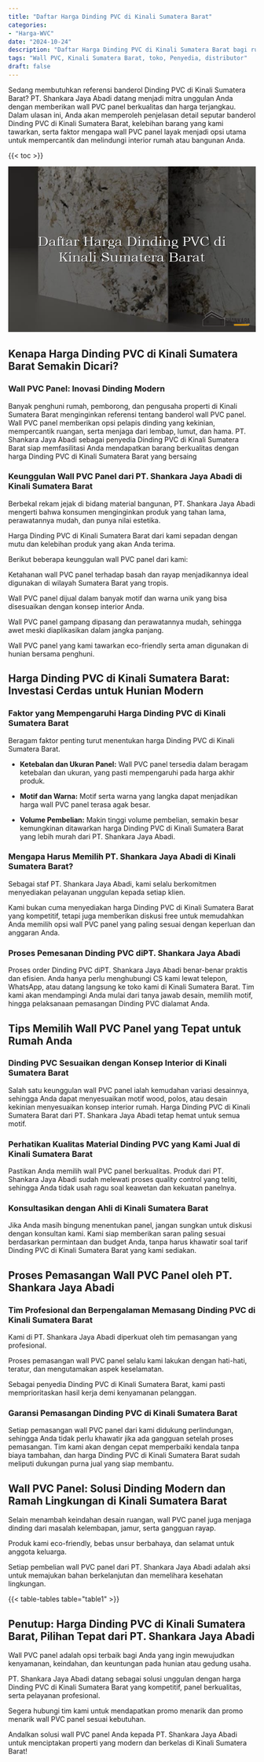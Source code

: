 ```yaml
---
title: "Daftar Harga Dinding PVC di Kinali Sumatera Barat"
categories: 
- "Harga-WVC"
date: "2024-10-24"
description: "Daftar Harga Dinding PVC di Kinali Sumatera Barat bagi rumah, kantor, serta ritel. Material berkualitas, variasi motif, warna modern, dengan jasa penempatan oleh tenaga ahli berpengalaman serta jaminan resmi!|Layanan penyediaan Dinding PVC di Kinali Sumatera Barat untuk keperluan tempat tinggal, kantor, atau gerai, beserta material terbaik dan instalasi oleh tenaga ahli berpengalaman serta jaminan resmi.|Solusi Dinding PVC di Kinali Sumatera Barat yang terbukti untuk hunian, office, dan ritel, bersama material unggulan dan instalasi ditangani oleh tim ahli dan kepastian resmi.|Distribusi Dinding PVC di Kinali Sumatera Barat bagi hunian, perkantoran, serta ritel, beserta panel unggulan dan pemasangan dikerjakan oleh tim profesional, lengkap dengan jaminan resmi.}"
tags: "Wall PVC, Kinali Sumatera Barat, toko, Penyedia, distributor"
draft: false
---
```


Sedang membutuhkan referensi banderol Dinding PVC di Kinali Sumatera Barat? PT. Shankara Jaya Abadi datang menjadi mitra unggulan Anda dengan memberikan wall PVC panel berkualitas dan harga terjangkau. Dalam ulasan ini, Anda akan memperoleh penjelasan detail seputar banderol Dinding PVC di Kinali Sumatera Barat, kelebihan barang yang kami tawarkan, serta faktor mengapa wall PVC panel layak menjadi opsi utama untuk mempercantik dan melindungi interior rumah atau bangunan Anda.

{{< toc >}}

![Daftar Harga Dinding PVC di Kinali Sumatera Barat](/images/Harga-WVC/Daftar-Harga-Dinding-PVC-di-Kinali-Sumatera-Barat.png)


## Kenapa Harga Dinding PVC di Kinali Sumatera Barat Semakin Dicari?

### Wall PVC Panel: Inovasi Dinding Modern

Banyak penghuni rumah, pemborong, dan pengusaha properti di Kinali Sumatera Barat menginginkan referensi tentang banderol wall PVC panel. Wall PVC panel memberikan opsi pelapis dinding yang kekinian, mempercantik ruangan, serta menjaga dari lembap, lumut, dan hama. PT. Shankara Jaya Abadi sebagai penyedia Dinding PVC di Kinali Sumatera Barat siap memfasilitasi Anda mendapatkan barang berkualitas dengan harga Dinding PVC di Kinali Sumatera Barat yang bersaing

### Keunggulan Wall PVC Panel dari PT. Shankara Jaya Abadi di Kinali Sumatera Barat

Berbekal rekam jejak di bidang material bangunan, PT. Shankara Jaya Abadi mengerti bahwa konsumen menginginkan produk yang tahan lama, perawatannya mudah, dan punya nilai estetika.

Harga Dinding PVC di Kinali Sumatera Barat dari kami sepadan dengan mutu dan kelebihan produk yang akan Anda terima.

Berikut beberapa keunggulan wall PVC panel dari kami:

Ketahanan wall PVC panel terhadap basah dan rayap menjadikannya ideal digunakan di wilayah Sumatera Barat yang tropis.

Wall PVC panel dijual dalam banyak motif dan warna unik yang bisa disesuaikan dengan konsep interior Anda.

Wall PVC panel gampang dipasang dan perawatannya mudah, sehingga awet meski diaplikasikan dalam jangka panjang.

Wall PVC panel yang kami tawarkan eco-friendly serta aman digunakan di hunian bersama penghuni.

## Harga Dinding PVC di Kinali Sumatera Barat: Investasi Cerdas untuk Hunian Modern

### Faktor yang Mempengaruhi Harga Dinding PVC di Kinali Sumatera Barat

Beragam faktor penting turut menentukan harga Dinding PVC di Kinali Sumatera Barat.

- **Ketebalan dan Ukuran Panel:** Wall PVC panel tersedia dalam beragam ketebalan dan ukuran, yang pasti mempengaruhi pada harga akhir produk.

- **Motif dan Warna:** Motif serta warna yang langka dapat menjadikan harga wall PVC panel terasa agak besar.

- **Volume Pembelian:** Makin tinggi volume pembelian, semakin besar kemungkinan ditawarkan harga Dinding PVC di Kinali Sumatera Barat yang lebih murah dari PT. Shankara Jaya Abadi.

### Mengapa Harus Memilih PT. Shankara Jaya Abadi di Kinali Sumatera Barat?

Sebagai staf PT. Shankara Jaya Abadi, kami selalu berkomitmen menyediakan pelayanan unggulan kepada setiap klien.

Kami bukan cuma menyediakan harga Dinding PVC di Kinali Sumatera Barat yang kompetitif, tetapi juga memberikan diskusi free untuk memudahkan Anda memilih opsi wall PVC panel yang paling sesuai dengan keperluan dan anggaran Anda.

### Proses Pemesanan Dinding PVC diPT. Shankara Jaya Abadi

Proses order Dinding PVC diPT. Shankara Jaya Abadi benar-benar praktis dan efisien. Anda hanya perlu menghubungi CS kami lewat telepon, WhatsApp, atau datang langsung ke toko kami di Kinali Sumatera Barat. Tim kami akan mendampingi Anda mulai dari tanya jawab desain, memilih motif, hingga pelaksanaan pemasangan Dinding PVC dialamat Anda.

## Tips Memilih Wall PVC Panel yang Tepat untuk Rumah Anda

### Dinding PVC Sesuaikan dengan Konsep Interior di Kinali Sumatera Barat

Salah satu keunggulan wall PVC panel ialah kemudahan variasi desainnya, sehingga Anda dapat menyesuaikan motif wood, polos, atau desain kekinian menyesuaikan konsep interior rumah. Harga Dinding PVC di Kinali Sumatera Barat dari PT. Shankara Jaya Abadi tetap hemat untuk semua motif.

### Perhatikan Kualitas Material Dinding PVC yang Kami Jual di Kinali Sumatera Barat

Pastikan Anda memilih wall PVC panel berkualitas. Produk dari PT. Shankara Jaya Abadi sudah melewati proses quality control yang teliti, sehingga Anda tidak usah ragu soal keawetan dan kekuatan panelnya.

### Konsultasikan dengan Ahli di Kinali Sumatera Barat

Jika Anda masih bingung menentukan panel, jangan sungkan untuk diskusi dengan konsultan kami. Kami siap memberikan saran paling sesuai berdasarkan permintaan dan budget Anda, tanpa harus khawatir soal tarif Dinding PVC di Kinali Sumatera Barat yang kami sediakan.

## Proses Pemasangan Wall PVC Panel oleh PT. Shankara Jaya Abadi

### Tim Profesional dan Berpengalaman Memasang Dinding PVC di Kinali Sumatera Barat

Kami di PT. Shankara Jaya Abadi diperkuat oleh tim pemasangan yang profesional.

Proses pemasangan wall PVC panel selalu kami lakukan dengan hati-hati, teratur, dan mengutamakan aspek keselamatan.

Sebagai penyedia Dinding PVC di Kinali Sumatera Barat, kami pasti memprioritaskan hasil kerja demi kenyamanan pelanggan.

### Garansi Pemasangan Dinding PVC di Kinali Sumatera Barat

Setiap pemasangan wall PVC panel dari kami didukung perlindungan, sehingga Anda tidak perlu khawatir jika ada gangguan setelah proses pemasangan. Tim kami akan dengan cepat memperbaiki kendala tanpa biaya tambahan, dan harga Dinding PVC di Kinali Sumatera Barat sudah meliputi dukungan purna jual yang siap membantu.

## Wall PVC Panel: Solusi Dinding Modern dan Ramah Lingkungan di Kinali Sumatera Barat

Selain menambah keindahan desain ruangan, wall PVC panel juga menjaga dinding dari masalah kelembapan, jamur, serta gangguan rayap.

Produk kami eco-friendly, bebas unsur berbahaya, dan selamat untuk anggota keluarga.

Setiap pembelian wall PVC panel dari PT. Shankara Jaya Abadi adalah aksi untuk memajukan bahan berkelanjutan dan memelihara kesehatan lingkungan.

{{< table-tables table="table1" >}}

## Penutup: Harga Dinding PVC di Kinali Sumatera Barat, Pilihan Tepat dari PT. Shankara Jaya Abadi

Wall PVC panel adalah opsi terbaik bagi Anda yang ingin mewujudkan kenyamanan, keindahan, dan keuntungan pada hunian atau gedung usaha.

PT. Shankara Jaya Abadi datang sebagai solusi unggulan dengan harga Dinding PVC di Kinali Sumatera Barat yang kompetitif, panel berkualitas, serta pelayanan profesional.

Segera hubungi tim kami untuk mendapatkan promo menarik dan promo menarik wall PVC panel sesuai kebutuhan.

Andalkan solusi wall PVC panel Anda kepada PT. Shankara Jaya Abadi untuk menciptakan properti yang modern dan berkelas di Kinali Sumatera Barat!